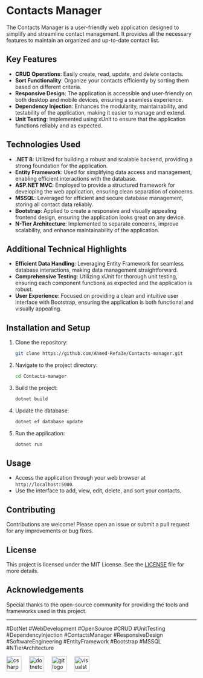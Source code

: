 # Contacts Manager
The Contacts Manager is a user-friendly web application designed to simplify and streamline contact management. It provides all the necessary features to maintain an organized and up-to-date contact list.

## Key Features
- **CRUD Operations**: Easily create, read, update, and delete contacts.
- **Sort Functionality**: Organize your contacts efficiently by sorting them based on different criteria.
- **Responsive Design**: The application is accessible and user-friendly on both desktop and mobile devices, ensuring a seamless experience.
- **Dependency Injection**: Enhances the modularity, maintainability, and testability of the application, making it easier to manage and extend.
- **Unit Testing**: Implemented using xUnit to ensure that the application functions reliably and as expected.

## Technologies Used
- **.NET 8**: Utilized for building a robust and scalable backend, providing a strong foundation for the application.
- **Entity Framework**: Used for simplifying data access and management, enabling efficient interactions with the database.
- **ASP.NET MVC**: Employed to provide a structured framework for developing the web application, ensuring clean separation of concerns.
- **MSSQL**: Leveraged for efficient and secure database management, storing all contact data reliably.
- **Bootstrap**: Applied to create a responsive and visually appealing frontend design, ensuring the application looks great on any device.
- **N-Tier Architecture**: Implemented to separate concerns, improve scalability, and enhance maintainability of the application.

## Additional Technical Highlights
- **Efficient Data Handling**: Leveraging Entity Framework for seamless database interactions, making data management straightforward.
- **Comprehensive Testing**: Utilizing xUnit for thorough unit testing, ensuring each component functions as expected and the application is robust.
- **User Experience**: Focused on providing a clean and intuitive user interface with Bootstrap, ensuring the application is both functional and visually appealing.

## Installation and Setup
1. Clone the repository:
    ```bash
    git clone https://github.com/Ahmed-Refa3e/Contacts-manager.git
    ```
2. Navigate to the project directory:
    ```bash
    cd Contacts-manager
    ```
3. Build the project:
    ```bash
    dotnet build
    ```
4. Update the database:
    ```bash
    dotnet ef database update
    ```
5. Run the application:
    ```bash
    dotnet run
    ```

## Usage
- Access the application through your web browser at `http://localhost:5000`.
- Use the interface to add, view, edit, delete, and sort your contacts.

## Contributing
Contributions are welcome! Please open an issue or submit a pull request for any improvements or bug fixes.

## License
This project is licensed under the MIT License. See the [LICENSE](LICENSE) file for more details.

## Acknowledgements
Special thanks to the open-source community for providing the tools and frameworks used in this project.

---

#DotNet #WebDevelopment #OpenSource #CRUD #UnitTesting #DependencyInjection #ContactsManager #ResponsiveDesign #SoftwareEngineering #EntityFramework #Bootstrap #MSSQL #NTierArchitecture


<div align="left">
  <img src="https://cdn.jsdelivr.net/gh/devicons/devicon/icons/csharp/csharp-original.svg" height="40" alt="csharp logo"  />
  <img width="12" />
  <img src="https://cdn.jsdelivr.net/gh/devicons/devicon/icons/dotnetcore/dotnetcore-original.svg" height="40" alt="dotnetcore logo"  />
  <img width="12" />
  <img src="https://cdn.jsdelivr.net/gh/devicons/devicon/icons/git/git-original.svg" height="40" alt="git logo"  />
  <img width="12" />
  <img src="https://cdn.jsdelivr.net/gh/devicons/devicon/icons/visualstudio/visualstudio-plain.svg" height="40" alt="visualstudio logo"  />
  <img width="12" />
</div>

###
